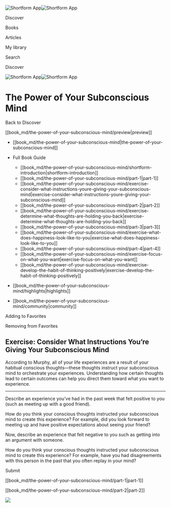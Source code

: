![Shortform App](/img/logo.36a2399e.svg)![Shortform App](/img/logo-dark.70c1b072.svg)

Discover

Books

Articles

My library

Search

Discover

![Shortform App](/img/logo.36a2399e.svg)![Shortform App](/img/logo-dark.70c1b072.svg)

# The Power of Your Subconscious Mind

Back to Discover

[[book_md/the-power-of-your-subconscious-mind/preview|preview]]

  * [[book_md/the-power-of-your-subconscious-mind|the-power-of-your-subconscious-mind]]
  * Full Book Guide

    * [[book_md/the-power-of-your-subconscious-mind/shortform-introduction|shortform-introduction]]
    * [[book_md/the-power-of-your-subconscious-mind/part-1|part-1]]
    * [[book_md/the-power-of-your-subconscious-mind/exercise-consider-what-instructions-youre-giving-your-subconscious-mind|exercise-consider-what-instructions-youre-giving-your-subconscious-mind]]
    * [[book_md/the-power-of-your-subconscious-mind/part-2|part-2]]
    * [[book_md/the-power-of-your-subconscious-mind/exercise-determine-what-thoughts-are-holding-you-back|exercise-determine-what-thoughts-are-holding-you-back]]
    * [[book_md/the-power-of-your-subconscious-mind/part-3|part-3]]
    * [[book_md/the-power-of-your-subconscious-mind/exercise-what-does-happiness-look-like-to-you|exercise-what-does-happiness-look-like-to-you]]
    * [[book_md/the-power-of-your-subconscious-mind/part-4|part-4]]
    * [[book_md/the-power-of-your-subconscious-mind/exercise-focus-on-what-you-want|exercise-focus-on-what-you-want]]
    * [[book_md/the-power-of-your-subconscious-mind/exercise-develop-the-habit-of-thinking-positively|exercise-develop-the-habit-of-thinking-positively]]
  * [[book_md/the-power-of-your-subconscious-mind/highlights|highlights]]
  * [[book_md/the-power-of-your-subconscious-mind/community|community]]



Adding to Favorites 

Removing from Favorites 

## Exercise: Consider What Instructions You’re Giving Your Subconscious Mind

According to Murphy, all of your life experiences are a result of your habitual conscious thoughts—these thoughts instruct your subconscious mind to orchestrate your experiences. Understanding how certain thoughts lead to certain outcomes can help you direct them toward what you want to experience.

* * *

Describe an experience you’ve had in the past week that felt positive to you (such as meeting up with a good friend).

How do you think your conscious thoughts instructed your subconscious mind to create this experience? For example, did you look forward to meeting up and have positive expectations about seeing your friend?

Now, describe an experience that felt negative to you such as getting into an argument with someone.

How do you think your conscious thoughts instructed your subconscious mind to create this experience? For example, have you had disagreements with this person in the past that you often replay in your mind?

Submit 

[[book_md/the-power-of-your-subconscious-mind/part-1|part-1]]

[[book_md/the-power-of-your-subconscious-mind/part-2|part-2]]

![](https://bat.bing.com/action/0?ti=56018282&Ver=2&mid=c40b44f5-f88b-4983-8bda-2a98cc5a9ceb&sid=1711133063fa11eebdec89a8b8ae3bbc&vid=171147a063fa11eea7440fcfeb230d96&vids=0&msclkid=N&pi=0&lg=en-US&sw=800&sh=600&sc=24&nwd=1&tl=Shortform%20%7C%20Book&p=https%3A%2F%2Fwww.shortform.com%2Fapp%2Fbook%2Fthe-power-of-your-subconscious-mind%2Fexercise-consider-what-instructions-youre-giving-your-subconscious-mind&r=&lt=377&evt=pageLoad&sv=1&rn=241022)
